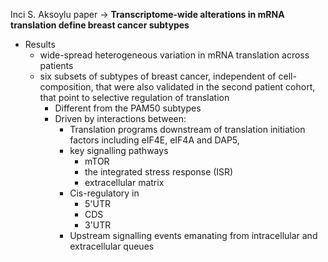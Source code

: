  Inci S. Aksoylu paper -> **Transcriptome-wide alterations in mRNA translation define breast cancer subtypes**

* Results
	* wide-spread heterogeneous variation in mRNA translation across patients
	* six subsets of subtypes of breast cancer, independent of cell-composition, that were also validated in the second patient cohort, that point to selective regulation of translation
		* Different from the PAM50 subtypes
		* Driven by interactions between:
			* Translation programs downstream of translation initiation factors including eIF4E, eIF4A and DAP5, 
			* key signalling pathways
				* mTOR
				* the integrated stress response (ISR) 
				* extracellular matrix
			* Cis-regulatory in 
				* 5'UTR
				* CDS
				* 3'UTR
			* Upstream signalling events emanating from intracellular and extracellular queues
